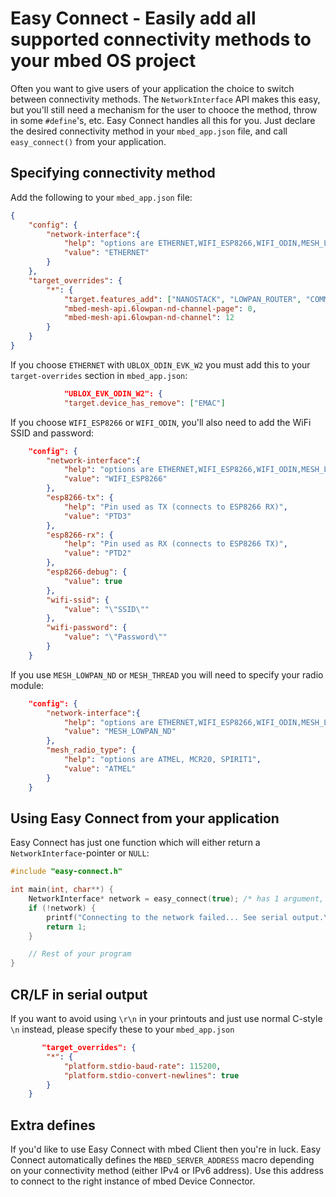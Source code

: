 # Easy Connect - Easily add all supported connectivity methods to your mbed OS project

Often you want to give users of your application the choice to switch between connectivity methods. The `NetworkInterface` API makes this easy, but you'll still need a mechanism for the user to chooce the method, throw in some `#define`'s, etc. Easy Connect handles all this for you. Just declare the desired connectivity method in your `mbed_app.json` file, and call `easy_connect()` from your application.

## Specifying connectivity method

Add the following to your ``mbed_app.json`` file:

```json
{
    "config": {
        "network-interface":{
            "help": "options are ETHERNET,WIFI_ESP8266,WIFI_ODIN,MESH_LOWPAN_ND,MESH_THREAD",
            "value": "ETHERNET"
        }
    },
    "target_overrides": {
        "*": {
            "target.features_add": ["NANOSTACK", "LOWPAN_ROUTER", "COMMON_PAL"],
            "mbed-mesh-api.6lowpan-nd-channel-page": 0,
            "mbed-mesh-api.6lowpan-nd-channel": 12
        }
    }
}
```
If you choose `ETHERNET` with `UBLOX_ODIN_EVK_W2` you must add this to your `target-overrides` section in `mbed_app.json`:
```json
            "UBLOX_EVK_ODIN_W2": {
            "target.device_has_remove": ["EMAC"]
```

If you choose `WIFI_ESP8266` or `WIFI_ODIN`, you'll also need to add the WiFi SSID and password:

```json
    "config": {
        "network-interface":{
            "help": "options are ETHERNET,WIFI_ESP8266,WIFI_ODIN,MESH_LOWPAN_ND,MESH_THREAD",
            "value": "WIFI_ESP8266"
        },
        "esp8266-tx": {
            "help": "Pin used as TX (connects to ESP8266 RX)",
            "value": "PTD3"
        },
        "esp8266-rx": {
            "help": "Pin used as RX (connects to ESP8266 TX)",
            "value": "PTD2"
        },
        "esp8266-debug": {
            "value": true
        },
        "wifi-ssid": {
            "value": "\"SSID\""
        },
        "wifi-password": {
            "value": "\"Password\""
        }
    }
```

If you use `MESH_LOWPAN_ND` or `MESH_THREAD` you will need to specify your radio module:

```json
    "config": {
        "network-interface":{
            "help": "options are ETHERNET,WIFI_ESP8266,WIFI_ODIN,MESH_LOWPAN_ND,MESH_THREAD",
            "value": "MESH_LOWPAN_ND"
        },
        "mesh_radio_type": {
        	"help": "options are ATMEL, MCR20, SPIRIT1",
        	"value": "ATMEL"
        }
    }
```

## Using Easy Connect from your application

Easy Connect has just one function which will either return a `NetworkInterface`-pointer or `NULL`:

```cpp
#include "easy-connect.h"

int main(int, char**) {
    NetworkInterface* network = easy_connect(true); /* has 1 argument, enable_logging (pass in true to log to serial port) */
    if (!network) {
        printf("Connecting to the network failed... See serial output.\r\n");
        return 1;
    }

    // Rest of your program
}
```
## CR/LF in serial output

If you want to avoid using `\r\n` in your printouts and just use normal C-style `\n` instead, please specify these to your `mbed_app.json`

```json
       "target_overrides": {
        "*": {
            "platform.stdio-baud-rate": 115200,
            "platform.stdio-convert-newlines": true
        }
    }
```

## Extra defines

If you'd like to use Easy Connect with mbed Client then you're in luck. Easy Connect automatically defines the `MBED_SERVER_ADDRESS` macro depending on your connectivity method (either IPv4 or IPv6 address). Use this address to connect to the right instance of mbed Device Connector.
